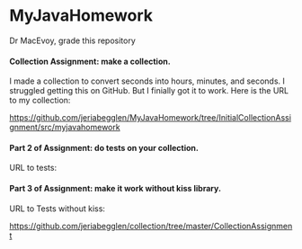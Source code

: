 # MyJavaHomework
Dr MacEvoy, grade this repository

#### Collection Assignment:  make a collection.  

I made a collection to convert seconds into hours, minutes, and seconds.  I struggled getting this on GitHub.  But I finially got it to work.  Here is the URL to my collection:

https://github.com/jeriabegglen/MyJavaHomework/tree/InitialCollectionAssignment/src/myjavahomework

#### Part 2 of Assignment:  do tests on your collection.

URL to tests:

#### Part 3 of Assignment:  make it work without kiss library.

URL to Tests without kiss:

https://github.com/jeriabegglen/collection/tree/master/CollectionAssignment



